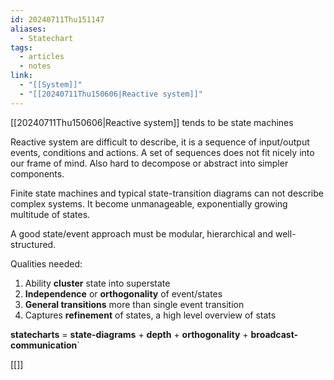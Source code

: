 ```yaml
---
id: 20240711Thu151147
aliases:
  - Statechart
tags:
  - articles
  - notes
link:
  - "[[System]]"
  - "[[20240711Thu150606|Reactive system]]"
---
```

[[20240711Thu150606|Reactive system]] tends to be state machines

Reactive system are difficult to describe, it is a sequence of input/output events, conditions and actions. A set of sequences does not fit nicely into our frame of mind. Also hard to decompose or abstract into simpler components.

Finite state machines and typical state-transition diagrams can not describe complex systems. It become unmanageable, exponentially growing multitude of states.

A good state/event approach must be modular, hierarchical and well-structured. 

Qualities needed:
1. Ability **cluster** state into superstate
2. **Independence** or **orthogonality** of event/states
3. **General transitions** more than single event transition
4. Captures **refinement** of states, a high level overview of stats

**statecharts** = **state-diagrams** + **depth** + **orthogonality** + **broadcast-communication**`

[[]]